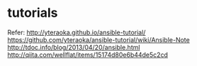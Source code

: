# tutorials

Refer:
http://yteraoka.github.io/ansible-tutorial/
https://github.com/yteraoka/ansible-tutorial/wiki/Ansible-Note
http://tdoc.info/blog/2013/04/20/ansible.html
http://qiita.com/wellflat/items/15174d80e6b44de5c2cd